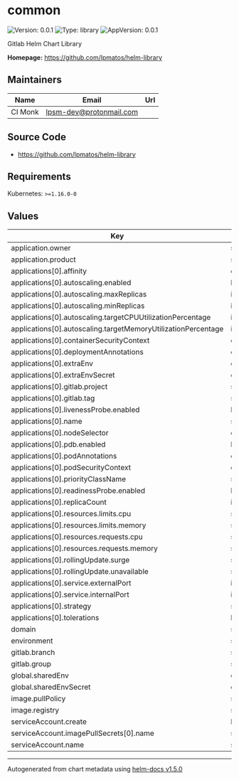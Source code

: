 # common

![Version: 0.0.1](https://img.shields.io/badge/Version-0.0.1-informational?style=flat-square) ![Type: library](https://img.shields.io/badge/Type-library-informational?style=flat-square) ![AppVersion: 0.0.1](https://img.shields.io/badge/AppVersion-0.0.1-informational?style=flat-square)

Gitlab Helm Chart Library

**Homepage:** <https://github.com/lpmatos/helm-library>

## Maintainers

| Name    | Email                   | Url |
|---------|-------------------------|-----|
| CI Monk | lpsm-dev@protonmail.com |     |

## Source Code

* <https://github.com/lpmatos/helm-library>

## Requirements

Kubernetes: `>=1.16.0-0`

## Values

| Key                                                           | Type   | Default               | Description |
|---------------------------------------------------------------|--------|-----------------------|-------------|
| application.owner                                             | string | `"team-xpto"`         |             |
| application.product                                           | string | `"xpto"`              |             |
| applications[0].affinity                                      | object | `{}`                  |             |
| applications[0].autoscaling.enabled                           | bool   | `true`                |             |
| applications[0].autoscaling.maxReplicas                       | int    | `3`                   |             |
| applications[0].autoscaling.minReplicas                       | int    | `1`                   |             |
| applications[0].autoscaling.targetCPUUtilizationPercentage    | int    | `80`                  |             |
| applications[0].autoscaling.targetMemoryUtilizationPercentage | int    | `80`                  |             |
| applications[0].containerSecurityContext                      | object | `{}`                  |             |
| applications[0].deploymentAnnotations                         | object | `{}`                  |             |
| applications[0].extraEnv                                      | object | `{}`                  |             |
| applications[0].extraEnvSecret                                | object | `{}`                  |             |
| applications[0].gitlab.project                                | string | `"api/auth"`          |             |
| applications[0].gitlab.tag                                    | string | `"1.0.0-rc.1"`        |             |
| applications[0].livenessProbe.enabled                         | bool   | `true`                |             |
| applications[0].name                                          | string | `"auth"`              |             |
| applications[0].nodeSelector                                  | object | `{}`                  |             |
| applications[0].pdb.enabled                                   | bool   | `true`                |             |
| applications[0].podAnnotations                                | object | `{}`                  |             |
| applications[0].podSecurityContext                            | object | `{}`                  |             |
| applications[0].priorityClassName                             | string | `""`                  |             |
| applications[0].readinessProbe.enabled                        | bool   | `true`                |             |
| applications[0].replicaCount                                  | int    | `1`                   |             |
| applications[0].resources.limits.cpu                          | string | `"100m"`              |             |
| applications[0].resources.limits.memory                       | string | `"252Mi"`             |             |
| applications[0].resources.requests.cpu                        | string | `"100m"`              |             |
| applications[0].resources.requests.memory                     | string | `"252Mi"`             |             |
| applications[0].rollingUpdate.surge                           | string | `nil`                 |             |
| applications[0].rollingUpdate.unavailable                     | string | `nil`                 |             |
| applications[0].service.externalPort                          | int    | `80`                  |             |
| applications[0].service.internalPort                          | int    | `3000`                |             |
| applications[0].strategy                                      | string | `nil`                 |             |
| applications[0].tolerations                                   | list   | `[]`                  |             |
| domain                                                        | string | `"xpto.com.br"`       |             |
| environment                                                   | string | `"develop"`           |             |
| gitlab.branch                                                 | string | `"sandbox"`           |             |
| gitlab.group                                                  | string | `"xpto/beta"`         |             |
| global.sharedEnv                                              | object | `{}`                  |             |
| global.sharedEnvSecret                                        | object | `{}`                  |             |
| image.pullPolicy                                              | string | `"Always"`            |             |
| image.registry                                                | string | `"registry.xpto.com"` |             |
| serviceAccount.create                                         | bool   | `true`                |             |
| serviceAccount.imagePullSecrets[0].name                       | string | `"image-pull-secret"` |             |
| serviceAccount.name                                           | string | `"xpto-registry"`     |             |

----------------------------------------------
Autogenerated from chart metadata using [helm-docs v1.5.0](https://github.com/norwoodj/helm-docs/releases/v1.5.0)
